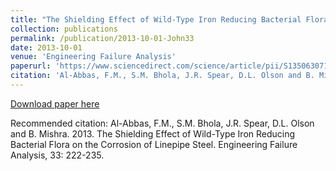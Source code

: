 ```yaml
---
title: "The Shielding Effect of Wild-Type Iron Reducing Bacterial Flora on the Corrosion of Linepipe Steel.”  Engineering Failure Analysis"
collection: publications
permalink: /publication/2013-10-01-John33
date: 2013-10-01
venue: 'Engineering Failure Analysis'
paperurl: 'https://www.sciencedirect.com/science/article/pii/S1350630713001969'
citation: 'Al-Abbas, F.M., S.M. Bhola, J.R. Spear, D.L. Olson and B. Mishra.  2013.  The Shielding Effect of Wild-Type Iron Reducing Bacterial Flora on the Corrosion of Linepipe Steel.  Engineering Failure Analysis, 33: 222-235.'
---
```


<a href='https://www.sciencedirect.com/science/article/pii/S1350630713001969'>Download paper here</a>

Recommended citation: Al-Abbas, F.M., S.M. Bhola, J.R. Spear, D.L. Olson and B. Mishra.  2013.  The Shielding Effect of Wild-Type Iron Reducing Bacterial Flora on the Corrosion of Linepipe Steel.  Engineering Failure Analysis, 33: 222-235.